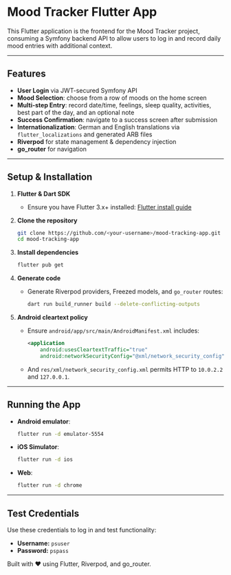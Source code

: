 # Mood Tracker Flutter App

This Flutter application is the frontend for the Mood Tracker project, consuming a Symfony backend
API to allow users to log in and record daily mood entries with additional context.

---

## Features

- **User Login** via JWT-secured Symfony API
- **Mood Selection**: choose from a row of moods on the home screen
- **Multi-step Entry**: record date/time, feelings, sleep quality, activities, best part of the day,
  and an optional note
- **Success Confirmation**: navigate to a success screen after submission
- **Internationalization**: German and English translations via `flutter_localizations` and
  generated ARB files
- **Riverpod** for state management & dependency injection
- **go_router** for navigation

---

## Setup & Installation

1. **Flutter & Dart SDK**
    - Ensure you have Flutter 3.x+
      installed: [Flutter install guide](https://flutter.dev/docs/get-started/install)

2. **Clone the repository**
   ```bash
   git clone https://github.com/<your-username>/mood-tracking-app.git
   cd mood-tracking-app
   ```

3. **Install dependencies**
   ```bash
   flutter pub get
   ```

4. **Generate code**
    - Generate Riverpod providers, Freezed models, and `go_router` routes:
      ```bash
      dart run build_runner build --delete-conflicting-outputs
      ```

5. **Android cleartext policy**
    - Ensure `android/app/src/main/AndroidManifest.xml` includes:
      ```xml
      <application
          android:usesCleartextTraffic="true"
          android:networkSecurityConfig="@xml/network_security_config">
      ```
    - And `res/xml/network_security_config.xml` permits HTTP to `10.0.2.2` and `127.0.0.1`.

---

## Running the App

- **Android emulator**:
  ```bash
  flutter run -d emulator-5554
  ```

- **iOS Simulator**:
  ```bash
  flutter run -d ios
  ```

- **Web**:
  ```bash
  flutter run -d chrome
  ```

---

## Test Credentials

Use these credentials to log in and test functionality:

- **Username:** `psuser`
- **Password:** `pspass`

Built with ❤️ using Flutter, Riverpod, and go_router.

